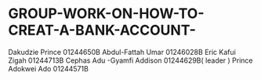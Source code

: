 # GROUP-WORK-ON-HOW-TO-CREAT-A-BANK-ACCOUNT-
Dakudzie Prince 01244650B
Abdul-Fattah Umar 01246028B
Eric Kafui Zigah 01244713B
Cephas Adu -Gyamfi Addison 01244629B( leader )
Prince Adokwei Ado 01244571B

